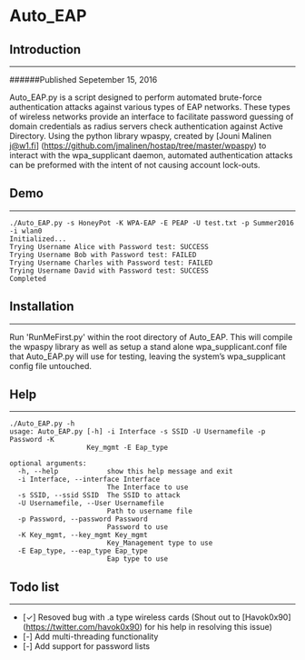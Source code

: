 # Auto_EAP

## Introduction
-----
######Published Sepetember 15, 2016

Auto_EAP.py is a script designed to perform automated brute-force authentication attacks against various types of EAP networks. These types of wireless networks provide an interface to facilitate password guessing of domain credentials as radius servers check authentication against Active Directory. Using the python library wpaspy, created by [Jouni Malinen <j@w1.fi>] (https://github.com/jmalinen/hostap/tree/master/wpaspy)
to interact with the wpa_supplicant daemon, automated authentication attacks can be preformed with the intent of not causing account lock-outs. 

## Demo
-----

```
./Auto_EAP.py -s HoneyPot -K WPA-EAP -E PEAP -U test.txt -p Summer2016 -i wlan0
Initialized...
Trying Username Alice with Password test: SUCCESS
Trying Username Bob with Password test: FAILED
Trying Username Charles with Password test: FAILED
Trying Username David with Password test: SUCCESS
Completed

```

## Installation
-----

Run 'RunMeFirst.py' within the root directory of Auto_EAP. This will compile the wpaspy library as well as setup a stand alone wpa_supplicant.conf file that Auto_EAP.py will use for testing, leaving the system’s wpa_supplicant config file untouched.  

## Help
-----

```
./Auto_EAP.py -h
usage: Auto_EAP.py [-h] -i Interface -s SSID -U Usernamefile -p Password -K
                   Key_mgmt -E Eap_type

optional arguments:
  -h, --help            show this help message and exit
  -i Interface, --interface Interface
                        The Interface to use
  -s SSID, --ssid SSID  The SSID to attack
  -U Usernamefile, --User Usernamefile
                        Path to username file
  -p Password, --password Password
                        Password to use
  -K Key_mgmt, --key_mgmt Key_mgmt
                        Key_Management type to use
  -E Eap_type, --eap_type Eap_type
                        Eap type to use

```

## Todo list
-----
* [✓] Resoved bug  with .a type wireless cards (Shout out to [Havok0x90] (https://twitter.com/havok0x90) for his help in resolving this issue)
* [-] Add multi-threading functionality
* [-] Add support for password lists


